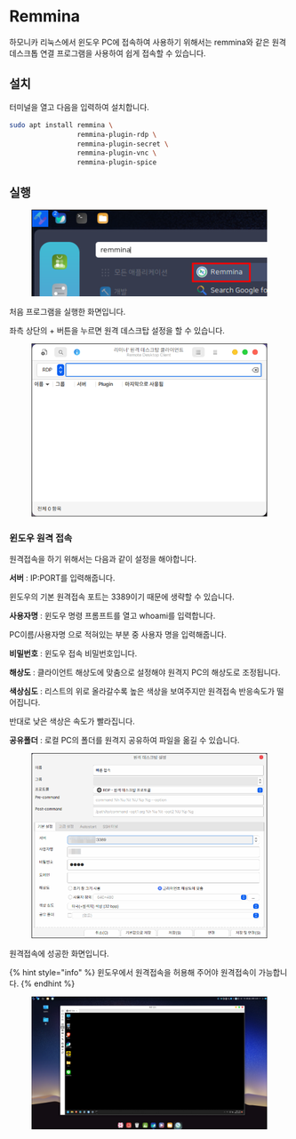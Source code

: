 # Remmina

하모니카 리눅스에서 윈도우 PC에 접속하여 사용하기 위해서는 remmina와 같은 원격 데스크톱 연결 프로그램을 사용하여 쉽게 접속할 수 있습니다.

## 설치

터미널을 열고 다음을 입력하여 설치합니다.

```bash
sudo apt install remmina \
                 remmina-plugin-rdp \
                 remmina-plugin-secret \
                 remmina-plugin-vnc \
                 remmina-plugin-spice
```

## 실행

<figure><img src="../../.gitbook/assets/remmina_000.png" alt=""><figcaption></figcaption></figure>

처음 프로그램을 실행한 화면입니다.

좌측 상단의 + 버튼을 누르면 원격 데스크탑 설정을 할 수 있습니다.

<figure><img src="../../.gitbook/assets/remmina_001.png" alt=""><figcaption></figcaption></figure>

### 윈도우 원격 접속

원격접속을 하기 위해서는 다음과 같이 설정을 해야합니다.

**서버** : IP:PORT를 입력해줍니다.

윈도우의 기본 원격접속 포트는 3389이기 때문에 생략할 수 있습니다.

**사용자명** : 윈도우 명령 프롬프트를 열고 whoami를 입력합니다.

PC이름/사용자명 으로 적혀있는 부분 중 사용자 명을 입력해줍니다.

**비밀번호** : 윈도우 접속 비밀번호입니다.

**해상도** : 클라이언트 해상도에 맞춤으로 설정해야 원격지 PC의 해상도로 조정됩니다.

**색상심도** : 리스트의 위로 올라갈수록 높은 색상을 보여주지만 원격접속 반응속도가 떨어집니다.

반대로 낮은 색상은 속도가 빨라집니다.

**공유폴더** : 로컬 PC의 폴더를 원격지 공유하여 파일을 옮길 수 있습니다.

<figure><img src="../../.gitbook/assets/remmina_002.png" alt=""><figcaption></figcaption></figure>

&#x20;원격접속에 성공한 화면입니다.

{% hint style="info" %}
윈도우에서 원격접속을 허용해 주어야 원격접속이 가능합니다.
{% endhint %}

<figure><img src="../../.gitbook/assets/remmina_003.png" alt=""><figcaption></figcaption></figure>
